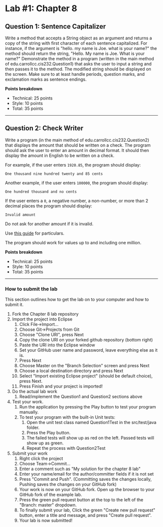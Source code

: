 # Lab #1: Chapter 8

## Question 1: Sentence Capitalizer

Write a method that accepts a String object as an argument and returns a copy of the string with first character of each sentence capitalized. For instance, if the argument is "hello. my name is Joe. what is your name?" the method should return the string, "Hello. My name is Joe. What is your name?" Demonstrate the method in a program (written in the main method of edu.carrollcc.cis232.Question1) that asks the user to input a string and then passes it to the method. The modified string should be displayed on the screen.  Make sure to at least handle periods, question marks, and exclamation marks as sentence endings.

**Points breakdown**

- Technical: 25 points
- Style: 10 points
- Total: 35 points

-----
## Question 2: Check Writer

Write a program (in the main method of edu.carrollcc.cis232.Question2) that displays the amount that should be written on a check. The program should ask the user to enter an amount in decimal format. It should then display the amount in English to be written on a check.

For example, if the user enters `1920.85`, the program should display:

`One thousand nine hundred twenty and 85 cents`

Another example, if the user enters `100000`, the program should display:

`One hundred thousand and no cents`

If the user enters a `0`, a negative number, a non-number, or more than 2 decimal places the program should display:

`Invalid amount`

Do not ask for another amount if it is invalid.

Use [this guide](http://www.eslcafe.com/grammar/saying_large_numbers01.html) for particulars.

The program should work for values up to and including one million.

**Points breakdown**

- Technical: 25 points
- Style: 10 points
- Total: 35 points

----
### How to submit the lab
This section outlines how to get the lab on to your computer and how to submit it.

1. Fork the Chapter 8 lab repository
2. Import the project into Eclipse
	1. Click File->Import...
	2. Choose Git->Projects from Git
	3. Choose "Clone URI", press Next
	4. Copy the clone URI on your forked github repository (bottom right)
	5. Paste the URI into the Eclipse window
	6. Set your GitHub user name and password, leave everything else as it is.
	7. Press Next
	8. Choose Master on the "Branch Selection" screen and press Next
	9. Choose a local destination directory and press Next
	10. Select "Import existing Eclipse project" (should be default choice), press Next.
	11. Press Finish and your project is imported!
3. Do the actual lab work
	1. Read/implement the Question1 and Question2 sections above
5. Test your work.
	1. Run the application by pressing the Play button to test your program manually.
	2. To test your program with the built-in Unit tests: 
		1. Open the unit test class named Question1Test in the src/test/java folder.
		2. Press the Play button.
		3. The failed tests will show up as red on the left. Passed tests will show up as green.
		4. Repeat the process with Question2Test
6. Submit your work
	1. Right click the project
	2. Choose Team->Commit...
	3. Enter a comment such as "My solution for the chapter 8 lab"
	4. Enter your name/email for the author/committer fields if it is not set
	5. Press "Commit and Push". (Committing saves the changes locally, Pushing saves the changes on your GitHub fork)
	6. Your work is now on your GitHub fork.  Open up the browser to your GitHub fork of the example lab.
	7. Press the green pull request button at the top to the left of the "Branch: master" dropdown.
	8. To finally submit your lab, Click the green "Create new pull request" button, enter a title and message, and press "Create pull request".
	9. Your lab is now submitted!
